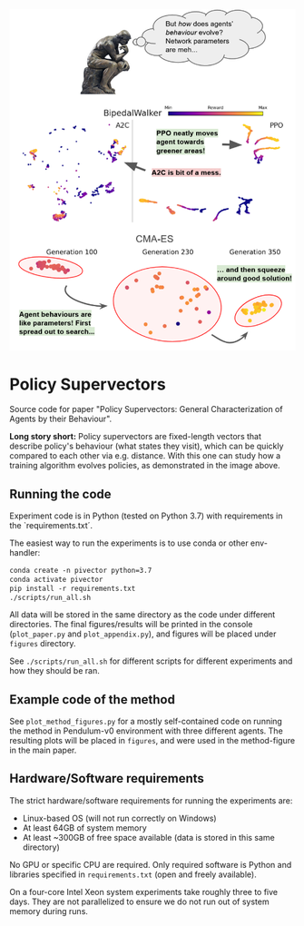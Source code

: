 <img src="images/graphical_abstract.png" />

# Policy Supervectors

Source code for paper "Policy Supervectors: General Characterization of Agents by their Behaviour".

**Long story short:** Policy supervectors are fixed-length vectors that describe policy's behaviour (what states they visit),
which can be quickly compared to each other via e.g. distance. With this one can study how a training algorithm evolves
policies, as demonstrated in the image above.

## Running the code
Experiment code is in Python (tested on Python 3.7) with requirements in the `requirements.txt´.

The easiest way to run the experiments is to use conda or other env-handler:

```
conda create -n pivector python=3.7
conda activate pivector
pip install -r requirements.txt
./scripts/run_all.sh
```

All data will be stored in the same directory as the code
under different directories. The final figures/results will
be printed in the console (`plot_paper.py` and `plot_appendix.py`),
and figures will be placed under `figures` directory.

See `./scripts/run_all.sh` for different scripts for different
experiments and how they should be ran.

## Example code of the method

See `plot_method_figures.py` for a mostly self-contained code on running the method
in Pendulum-v0 environment with three different agents. The resulting plots will
be placed in `figures`, and were used in the method-figure in the main paper.

## Hardware/Software requirements

The strict hardware/software requirements for running the experiments are:

* Linux-based OS (will not run correctly on Windows)
* At least 64GB of system memory
* At least ~300GB of free space available (data is stored in this same directory)

No GPU or specific CPU are required. Only required software is Python and libraries specified in `requirements.txt` (open and freely available).

On a four-core Intel Xeon system experiments take roughly three to five days.
They are not parallelized to ensure we do not run out of system memory during runs.
